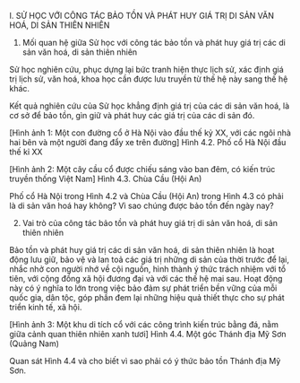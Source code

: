 I. SỬ HỌC VỚI CÔNG TÁC BẢO TỒN VÀ PHÁT HUY GIÁ TRỊ DI SẢN VĂN HOÁ, DI SẢN THIÊN NHIÊN

1. Mối quan hệ giữa Sử học với công tác bảo tồn và phát huy giá trị các di sản văn hoá, di sản thiên nhiên

Sử học nghiên cứu, phục dựng lại bức tranh hiện thực lịch sử, xác định giá trị lịch sử, văn hoá, khoa học cần được lưu truyền từ thế hệ này sang thế hệ khác.

Kết quả nghiên cứu của Sử học khẳng định giá trị của các di sản văn hoá, là cơ sở để bảo tồn, gìn giữ và phát huy các giá trị của các di sản đó.

[Hình ảnh 1: Một con đường cổ ở Hà Nội vào đầu thế kỷ XX, với các ngôi nhà hai bên và một người đang đẩy xe trên đường]
Hình 4.2. Phố cổ Hà Nội đầu thế kỉ XX

[Hình ảnh 2: Một cây cầu cổ được chiếu sáng vào ban đêm, có kiến trúc truyền thống Việt Nam]
Hình 4.3. Chùa Cầu (Hội An)

Phố cổ Hà Nội trong Hình 4.2 và Chùa Cầu (Hội An) trong Hình 4.3 có phải là di sản văn hoá hay không? Vì sao chúng được bảo tồn đến ngày nay?

2. Vai trò của công tác bảo tồn và phát huy giá trị di sản văn hoá, di sản thiên nhiên

Bảo tồn và phát huy giá trị các di sản văn hoá, di sản thiên nhiên là hoạt động lưu giữ, bảo vệ và lan toả các giá trị những di sản của thời trước để lại, nhắc nhở con người nhớ về cội nguồn, hình thành ý thức trách nhiệm với tổ tiên, với cộng đồng xã hội đương đại và với các thế hệ mai sau. Hoạt động này có ý nghĩa to lớn trong việc bảo đảm sự phát triển bền vững của mỗi quốc gia, dân tộc, góp phần đem lại những hiệu quả thiết thực cho sự phát triển kinh tế, xã hội.

[Hình ảnh 3: Một khu di tích cổ với các công trình kiến trúc bằng đá, nằm giữa cảnh quan thiên nhiên xanh tươi]
Hình 4.4. Một góc Thánh địa Mỹ Sơn (Quảng Nam)

Quan sát Hình 4.4 và cho biết vì sao phải có ý thức bảo tồn Thánh địa Mỹ Sơn.